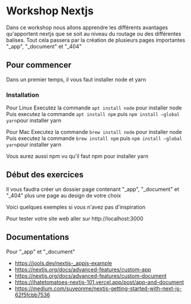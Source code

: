 # Workshop Nextjs
Dans ce workshop nous allons apprendre les différents avantages qu'apportent nextjs que se soit au niveau du routage ou des différentes balises. Tout cela passera par la création de plusieurs pages importantes "_app", "_document" et "_404"

## Pour commencer
Dans un premier temps, il vous faut installer node et yarn

### Installation

Pour Linux
Executez la commande ``apt install node`` pour installer node
Puis executez la commande ``apt install npm`` puis ``npm install –global yarn``pour installer yarn

Pour Mac
Executez la commande ``brew install node`` pour installer node
Puis executez la commande ``brew install npm`` puis ``npm install –global yarn``pour installer yarn

Vous aurez aussi npm vu qu'il faut npm pour installer yarn

## Début des exercices
Il vous faudra créer un dossier page contenant "_app", "_document" et "_404" plus une page au design de votre choix

Voici quelques exemples si vous n'avez pas d'inspiration




Pour tester votre site web aller sur http://localhost:3000

## Documentations

Pour "_app" et "_document"
- https://jools.dev/nextjs-_appjs-example
- https://nextjs.org/docs/advanced-features/custom-app
- https://nextjs.org/docs/advanced-features/custom-document
- https://ihatetomatoes-nextjs-101.vercel.app/post/app-and-document
- https://medium.com/suyeonme/nextjs-getting-started-with-next-js-62f5fcbb7536

